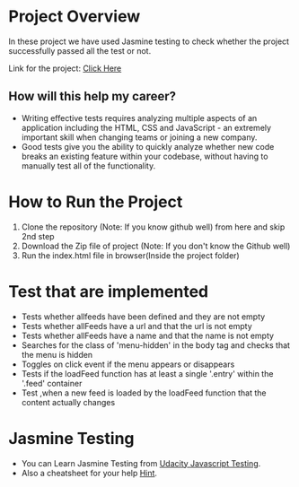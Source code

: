 # Project Overview

In these project we have used Jasmine testing to check whether the project successfully passed all the test or not.

Link for the project: [Click Here](https://hash64.github.io/frontend-nanodegree-feedreader/)

## How will this help my career?

* Writing effective tests requires analyzing multiple aspects of an application including the HTML, CSS and JavaScript - an extremely important skill when changing teams or joining a new company.
* Good tests give you the ability to quickly analyze whether new code breaks an existing feature within your codebase, without having to manually test all of the functionality.

# How to Run the Project 

1. Clone the repository (Note: If you know github well) from here and skip 2nd step
2. Download the Zip file of project (Note: If you don't know the Github well)
3. Run the index.html file in browser(Inside the project folder)

# Test that are implemented

* Tests whether allfeeds have been defined and they are not empty
* Tests whether allFeeds have a url and that the url is not empty
* Tests whether allFeeds have a name and that the name is not empty
* Searches for the class of 'menu-hidden' in the body tag and checks that the menu is hidden
* Toggles on click event if the menu appears or disappears
* Tests if the loadFeed function has at least a single '.entry' within the '.feed' container
* Test ,when a new feed is loaded by the loadFeed function that the content actually changes

# Jasmine Testing 

* You can Learn Jasmine Testing from [Udacity Javascript Testing](https://classroom.udacity.com/courses/ud549).
* Also a cheatsheet for your help [Hint](https://devhints.io/jasmine). 